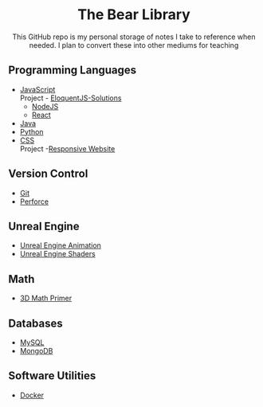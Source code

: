 <h1 align="center"> The Bear Library </h1>
<p align="center"> This GitHub repo is my personal storage of notes I take to reference when needed. I plan to convert these into other mediums for teaching </p>

<h2> Programming Languages </h2>

- [JavaScript](./Languages/javascript/javascript.md)  
Project - [EloquentJS-Solutions](https://problembears.github.io/EloquentJS-Solutions/)
    - [NodeJS](./Languages/javascript/libraries/nodeJS.md)
    - [React](./Languages/javascript/libraries/react.md)
- [Java](./Languages/java.md)
- [Python](./Languages/python.md)
- [CSS](./Languages/css.md)  
Project -[Responsive Website](https://problembears.github.io/CSS-Sandbox/)

<h2> Version Control </h2>

- [Git](./Version%20Control/git.md)
- [Perforce](./Version%20Control/perforce.md)

<h2> Unreal Engine </h2>

- [Unreal Engine Animation](./Unreal%20Engine/Animation.md)
- [Unreal Engine Shaders](./Unreal%20Engine/Shaders.md)

<h2> Math </h2>

- [3D Math Primer](./Math/3dMathPrimer.md)

<h2> Databases </h2>

- [MySQL](./Databases/mySQL.md)
- [MongoDB](./Databases/mongoDB.md)

<h2> Software Utilities </h2>

- [Docker](./Software%20Utilities/docker.md)
<!-- Researched Obsidian and Research 
 Interview Prep.. -->